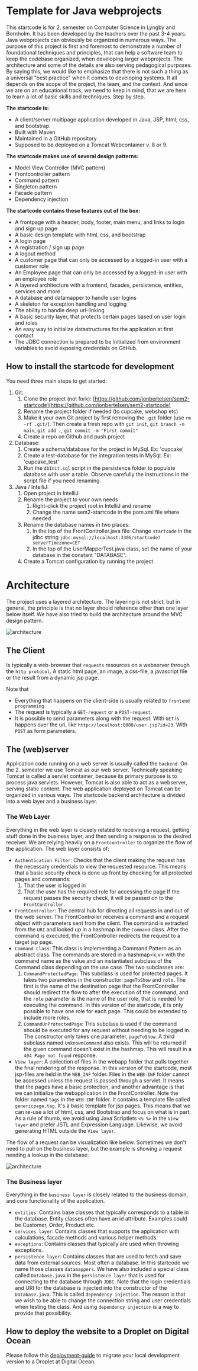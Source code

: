 # Template for Java webprojects

This startcode is for 2. semester on Computer Science in Lyngby and Bornholm. It has been
developed by the teachers over the past 3-4 years. Java webprojects can obviously be
organized in numerous ways. The purpose of this project is first and foremost to demonstrate
a number of foundational techniques and principles, that can help a software team to keep 
the codebase organized, when developing larger webprojects. The architecture and some of the
details are also serving pedagogical purposes. By saying this, we would like to emphasize
that there is not such a thing as a universal "best practice" when it comes to developing 
systems. It all depends on the scope of the project, the team, and the context. And since
we are on an educational track, we need to keep in mind, that we are here to learn a lot of
basic skills and techniques. Step by step.

**The startcode is:**
 
- A client/server multipage application developed in Java, JSP, html, css, and bootstrap.
- Built with Maven
- Maintained in a GitHub repository
- Supposed to be deployed on a Tomcat Webcontainer v. 8 or 9.

**The startcode makes use of several design patterns:**

- Model View Controller (MVC pattern)
- Frontcontroller pattern
- Command pattern
- Singleton pattern
- Facade pattern
- Dependency injection

**The startcode contains these features out of the box:**

- A frontpage with a header, body, footer, main menu, and links to login and sign up page
- A basic design template with html, css, and bootstrap
- A login page
- A registration / sign up page
- A logout method
- A customer page that can only be accessed by a logged-in user with a customer role
- An Employee page that can only be accessed by a logged-in user with an employee role
- A layered architecture with a frontend, facades, persistence, entities, services and more
- A database and datamapper to handle user logins
- A skeleton for exception handling and logging
- The ability to handle deep url-linking
- A basic security layer, that protects certain pages based on user login and roles
- An easy way to initialize datastructures for the application at first contact
- The JDBC connection is prepared to be initialized from environment variables to avoid
exposing credentials on GitHub.

## How to install the startcode for development

You need three main steps to get started:

1. Git:
    1. Clone the project (not fork): [https://github.com/jonbertelsen/sem2-startcode](https://github.com/jonbertelsen/sem2-startcode)
    2. Rename the project folder if needed (to cupcake, webshop etc)
    3. Make it your own Git project by first removing the `.git` folder (use `rm -rf .git/`). Then
       create a fresh repo with `git init`, `git branch -m main`,  `git add .`, `git commit -m "First commit"`
    4. Create a repo on Github and push project
2. Database:
    1. Create a schema/database for the project in MySql. Ex: 'cupcake'
    2. Create a test-database for the integration tests in MySql. Ex: 'cupcake_test'
    3. Run the `dbInit.sql` script in the persistence folder to populate database with user a table. Observe
       carefully the instructions in the script file if you need renaming.
3. Java / IntelliJ:
    1. Open project in IntelliJ
    2. Rename the project to your own needs
        1. Right-click the project root in IntelliJ and rename
        2. Change the name sem2-startcode in the pom.xml file where needed
    3.  Rename the database names in two places:
        1. In the top of the FrontController.java file: Change `startcode` in the jdbc string `jdbc:mysql://localhost:3306/startcode?serverTimezone=CET`
        2. In the top of the UserMapperTest.java class, set the name of your database in the constant "DATABASE".
    4. Create a Tomcat configuration by running the project


# Architecture

The project uses a layered architecture. The layering is not strict, but in general, the principle
is that no layer should reference other than one layer below itself. We have also tried to
build the architecture around the MVC design pattern.

![architecture](documentation/images/architecture.jpg)
   
## The Client
Is typically a web-browser that `requests` resources on a webserver through the `http protocol`. 
A static html page, an image, a css-file, a javascript file or the result from a dynamic jsp page.

Note that

-  Everything that happens on the client-side is usually related to `frontend programming`
-  The request is typically a `GET-request` or a `POST-request`.
-  It is possible to send parameters along with the request. With `GET` is happens over the uri, like
   `http://localhost:8080/user.jsp?id=23`. With `POST` as form parameters.

## The (web)server
Application code running on a web server is usually called the `backend`.
On the 2. semester we use Tomcat as our web server. Technically speaking Tomcat is called a 
servlet container, because its primary purpose is to process java servlets. However, Tomcat
is also able to act as a webserver, serving static content. The web application deployed on
Tomcat can be organized in various ways. The startcode backend architecture is divided into a
web layer and a business layer. 

### The Web Layer
Everything in the web layer is closely related to receiving a request, getting stuff done in the
business layer, and then sending a response to the desired receiver. We are relying heavily on
a `Frontcontroller` to organize the flow of the application. The web layer consists of:

- `Authentication Filter`: Checks that the client making the request has the
  necessary credentials to view the requested resource. This means that a basic security check is done
  up front by checking for all protected pages and commands:
    1. That the user is logged in
    2. That the user has the required role for accessing the page
  If the request passes the security check, it will be passed on to the `FrontController`.
- `FrontController`: The central hub for directing all requests in and out of the web server. 
  The FrontController receives a command and a request object with parameters sent from the client. 
  The command is extracted from the `URI` and looked up in a hashmap in the `Command` class. After the
  command is executed, the FrontController redirects the request to a target jsp page.
- `Command Class`: This class is implementing a Command Pattern as an abstract class. The commands
are stored in a hashmap<k,v> with the command name as the value and an instantiated subclass of 
  the Command class depending on the use case. The two subclasses are:
    1. `CommandProtectedPage`: This subclass is used for protected pages. It takes two parameters
       in the constructor: `pageToShow` and `role`. The first is the name of the destination page 
       that the FrontController should redirect the flow to after the execution of the command, and the
       `role` parameter is the name of the user role, that is needed for executing the command. In this
       version of the startcode, it is only possible to have one role for each page. This could be 
       extended to include more roles.
    2. `CommandUnProtectedPage`: This subclass is used if the command should be executed for any request
       without needing to be logged in. The constructor only takes one parameter, `pageToShow`.
A third subclass named `UnknownCommand` also exists. This will be returned if the given command 
       doesn't exist in the hashmap. This will result in a `404 Page not found` response.
- `View layer`: A collection of files in the webapp folder that pulls together the final rendering
  of the response. In this version of the startcode, most jsp-files are held in the `WEB_INF` folder.
  Files in the `WEB-INF` folder cannot be accessed unless the request is passed through a servlet. It 
  means that the pages have a basic protection, and another advantage is that we can initialize 
  the webapplication in the FrontController. Note the folder named `tags` in the `WEB-INF` folder. It
  contains a template file called `genericpage.tag`. It's a basic template for jsp pages. This means
  that we can re-use a lot of html, css, and Bootstrap and focus on what is in <body> part. As a rule
  of thumb, we avoid using Java Scriptlets `<% %>` in the `View layer` and prefer JSTL and Expression Language.
  Likewise, we avoid generating HTML outside the `View layer`. 
       
The flow of a request can be visualization like below. Sometimes we don't need to pull on the
business layer, but the example is showing a request needing a lookup in the database:

![architecture](documentation/images/lifecycle.gif)

### The Business layer
Everything in the `business layer` is closely related to the business domain, and core 
functionality of the application. 

- `entities`: Contains base classes that typically corresponds to a table in the database. 
  Entity classes often have an id attribute. Examples could be Customer, Order, Product etc.
- `services layer`: Contains classes that supports the application with calculations, 
facade methods and various helper methods.
- `exceptions`: Contains classes that typically are used when throwing exceptions.
- `persistence layer`: Contains classes that are used to fetch and save data from external sources. 
Most often a database. In this startcode we name those classes `datamappers`. We have also included
a special class called `Database.java` in the `persistence layer` that is used for connecting to
the database through `JDBC`. Note that the login credentials and URI for the database is injected
into the constructor of the `Database.java`. This is called `dependency injection`. The reason is
that we wish to be able to change the connection string and user credentials when testing the 
class. And using `dependency injection` is a way to provide that possibility.

## How to deploy the website to a Droplet on Digital Ocean

Please follow this [deployment-guide](documentation/deployment.md) to migrate your local development version to a Droplet at Digital Ocean.





